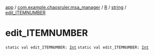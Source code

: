 [app](../../../index.md) / [com.example.chaosruler.msa_manager](../../index.md) / [R](../index.md) / [string](index.md) / [edit_ITEMNUMBER](.)

# edit_ITEMNUMBER

`static val edit_ITEMNUMBER: `[`Int`](https://kotlinlang.org/api/latest/jvm/stdlib/kotlin/-int/index.html)
`static val edit_ITEMNUMBER: `[`Int`](https://kotlinlang.org/api/latest/jvm/stdlib/kotlin/-int/index.html)